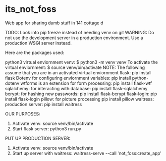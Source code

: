 # its_not_foss
Web app for sharing dumb stuff in 141 cottage d 

TODO: Look into pip freeze instead of needing venv on git
 WARNING: Do not use the development server in a production environment.
   Use a production WSGI server instead.

Here are the packages used:

python3
virtual enviornment venv:
    $ python3 -m venv venv
To activate the virtual enviornment:
    $ source venv/bin/activate
NOTE: The following assume that you are in an activated virtual enviornment
flask: 
    pip install flask
Dotenv for configuring enviornment variables:
    pip install python-dotenv
wtforms is an extension for form processing:
    pip install flask-wtf
sqlalchemy: for interacting with database:
    pip install flask-sqlalchemy
bcrypt: for hashing new passwords:
    pip install flask-bcrypt
flask-login: 
    pip install flask-login
pillow: for picture processing
    pip install pillow
waitress: production server:
    pip install waitress


OUR PURPOSES:
1. Activate venv:
        source venv/bin/activate
2. Start flask server:
        python3 run.py

PUT UP PRODUCTION SERVER:

1. Activate venv:
        source venv/bin/activate
2. Start up server with waitress:
        waitress-serve --call 'not_foss:create_app'
